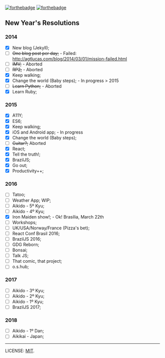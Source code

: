 [![forthebadge](http://forthebadge.com/images/badges/uses-badges.svg)](http://forthebadge.com) [![forthebadge](http://forthebadge.com/images/badges/uses-git.svg)](http://forthebadge.com)

## New Year's Resolutions

### 2014

- [x] New blog (Jekyll);
- [ ] ~~One blog post per day;~~ - Failed: http://agtlucas.com/blog/2014/03/01/mission-failed.html
- [ ] ~~IMV;~~ - Aborted
- [ ] ~~RP2;~~ - Aborted
- [x] Keep walking;
- [x] Change the world (Baby steps); - In progress > 2015
- [ ] ~~Learn Python;~~ - Aborted
- [x] Learn Ruby;

### 2015

- [x] A11Y;
- [x] ES6;
- [x] Keep walking;
- [x] iOS and Android app; - In progress
- [x] Change the world (Baby steps);
- [ ] ~~Guitar?;~~ Aborted
- [x] React;
- [x] Tell the truth!;
- [x] BrazilJS;
- [x] Go out;
- [x] Productivity++;

### 2016

- [ ] Tatoo;
- [ ] Weather App; WIP;
- [ ] Aikido - 5º Kyu;
- [ ] Aikido - 4º Kyu;
- [x] Iron Maiden show!; - Ok! Brasília, March 22th
- [ ] Workshops;
- [ ] UK/USA/Norway/France (Pizza's bet);
- [ ] React Conf Brasil 2016;
- [ ] BrazilJS 2016;
- [ ] GDG Reborn;
- [ ] Bonsai;
- [ ] Talk JS;
- [ ] That comic, that project;
- [ ] o.s.hub;

### 2017

- [ ] Aikido - 3º Kyu;
- [ ] Aikido - 2º Kyu;
- [ ] Aikido - 1º Kyu;
- [ ] BrazilJS 2017;

### 2018

- [ ] Aikido - 1º Dan;
- [ ] Aikikai - Japan;

---

LICENSE: [MIT](http://mit.lucas.ninja).
